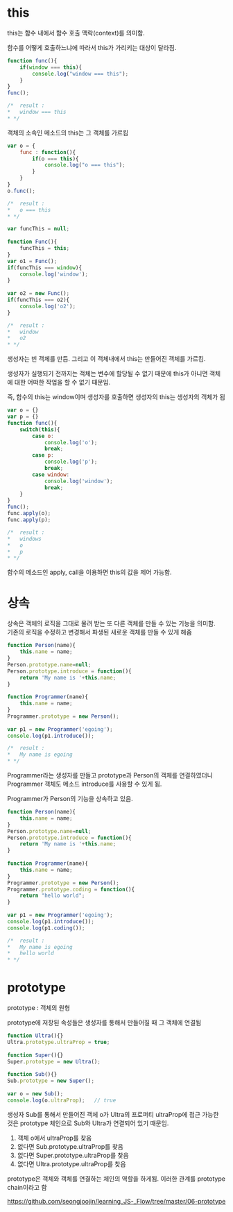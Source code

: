 # this

this는 함수 내에서 함수 호출 맥락(context)를 의미함.

함수를 어떻게 호출하느냐에 따라서 this가 가리키는 대상이 달라짐.

```js
function func(){
    if(window === this){
        console.log("window === this");
    }
}
func();

/*  result :
*   window === this
* */
```

객체의 소속인 메소드의 this는 그 객체를 가르킴

```js
var o = {
    func : function(){
        if(o === this){
            console.log("o === this");
        }
    }
}
o.func();   

/*  result :
*   o === this
* */
```

```js
var funcThis = null; 
 
function Func(){
    funcThis = this;
}
var o1 = Func();
if(funcThis === window){
    console.log('window');
}
 
var o2 = new Func();
if(funcThis === o2){
    console.log('o2');
}

/*  result :
*   window
*   o2
* */
```

생성자는 빈 객체를 만듬. 그리고 이 객체내에서 this는 만들어진 객체를 가르킴.

생성자가 실행되기 전까지는 객체는 변수에 할당될 수 없기 때문에 this가 아니면 객체에 대한 어떠한 작업을 할 수 없기 때문임. 

즉, 함수의 this는 window이며 생성자를 호출하면 생성자의 this는 생성자의 객체가 됨

```js
var o = {}
var p = {}
function func(){
    switch(this){
        case o:
            console.log('o');
            break;
        case p:
            console.log('p');
            break;
        case window:
            console.log('window');
            break;          
    }
}
func();
func.apply(o);
func.apply(p);

/*  result :
*   windows
*   o
*   p
* */
```

함수의 메소드인 apply, call을 이용하면 this의 값을 제어 가능함.

# 상속

상속은 객체의 로직을 그대로 물려 받는 또 다른 객체를 만들 수 있는 기능을 의미함. <br>
기존의 로직을 수정하고 변경해서 파생된 새로운 객체를 만들 수 있게 해줌

```js
function Person(name){
    this.name = name;
}
Person.prototype.name=null;
Person.prototype.introduce = function(){
    return 'My name is '+this.name; 
}
 
function Programmer(name){
    this.name = name;
}
Programmer.prototype = new Person();
 
var p1 = new Programmer('egoing');
console.log(p1.introduce());

/*  result :
*   My name is egoing
* */
```

Programmer라는 생성자를 만들고 prototype과 Person의 객체를 연결하였더니 Programmer 객체도 메소드 introduce를 사용할 수 있게 됨.

Programmer가 Person의 기능을 상속하고 있음.

```js
function Person(name){
    this.name = name;
}
Person.prototype.name=null;
Person.prototype.introduce = function(){
    return 'My name is '+this.name; 
}
 
function Programmer(name){
    this.name = name;
}
Programmer.prototype = new Person();
Programmer.prototype.coding = function(){
    return "hello world";
}
 
var p1 = new Programmer('egoing');
console.log(p1.introduce());
console.log(p1.coding());

/*  result :
*   My name is egoing
*   hello world
* */
```

# prototype

prototype : 객체의 원형

prototype에 저장된 속성들은 생성자를 통해서 만들어질 때 그 객체에 연결됨

```js
function Ultra(){}
Ultra.prototype.ultraProp = true;
 
function Super(){}
Super.prototype = new Ultra();
 
function Sub(){}
Sub.prototype = new Super();
 
var o = new Sub();
console.log(o.ultraProp);   // true
```

생성자 Sub를 통해서 만들어진 객체 o가 Ultra의 프로퍼티 ultraProp에 접근 가능한 것은 prototype 체인으로 Sub와 Ultra가 연결되어 있기 때문임.

1. 객체 o에서 ultraProp를 찾음
2. 없다면 Sub.prototype.ultraProp를 찾음
3. 없다면 Super.prototype.ultraProp를 찾음
4. 없다면 Ultra.prototype.ultraProp를 찾음

prototype은 객체와 객체를 연결하는 체인의 역할을 하게됨. 이러한 관계를 prototype chain이라고 함

https://github.com/seongjoojin/learning_JS-_Flow/tree/master/06-prototype

